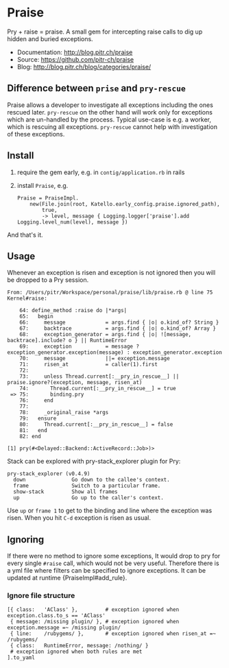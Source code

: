 # Praise

Pry + raise = praise. A small gem for intercepting raise calls to dig up hidden and buried exceptions.

-   Documentation: <http://blog.pitr.ch/praise>
-   Source: <https://github.com/pitr-ch/praise>
-   Blog: <http://blog.pitr.ch/blog/categories/praise/>

## Difference between `prise` and `pry-rescue`

Praise allows a developer to investigate all exceptions including the ones rescued later.
`pry-rescue` on the other hand will work only for exceptions which are un-handled by the process.
Typical use-case is e.g. a worker, which is rescuing all exceptions. `pry-rescue` cannot help with
investigation of these exceptions.

## Install

1.  require the gem early, e.g. in `contig/application.rb` in rails
2.  install `Praise`, e.g.

        Praise = PraiseImpl.
            new(File.join(root, Katello.early_config.praise.ignored_path),
                true,
                -> level, message { Logging.logger['praise'].add Logging.level_num(level), message })

And that's it.

## Usage

Whenever an exception is risen and exception is not ignored then you will be dropped to a Pry session.

    From: /Users/pitr/Workspace/personal/praise/lib/praise.rb @ line 75 Kernel#raise:

        64: define_method :raise do |*args|
        65:   begin
        66:     message             = args.find { |o| o.kind_of? String }
        67:     backtrace           = args.find { |o| o.kind_of? Array }
        68:     exception_generator = args.find { |o| ![message, backtrace].include? o } || RuntimeError
        69:     exception           = message ? exception_generator.exception(message) : exception_generator.exception
        70:     message             ||= exception.message
        71:     risen_at            = caller(1).first
        72:
        73:     unless Thread.current[:__pry_in_rescue__] || praise.ignore?(exception, message, risen_at)
        74:       Thread.current[:__pry_in_rescue__] = true
     => 75:       binding.pry
        76:     end
        77:
        78:     _original_raise *args
        79:   ensure
        80:     Thread.current[:__pry_in_rescue__] = false
        81:   end
        82: end

    [1] pry(#<Delayed::Backend::ActiveRecord::Job>)>

Stack can be explored with pry-stack_explorer plugin for Pry:

    pry-stack_explorer (v0.4.9)
      down               Go down to the callee's context.
      frame              Switch to a particular frame.
      show-stack         Show all frames
      up                 Go up to the caller's context.

Use `up` or `frame 1` to get to the binding and line where the exception was risen.
When you hit `C-d` exception is risen as usual.

## Ignoring

If there were no method to ignore some exceptions, It would drop to pry for every single `#raise` call, which
would not be very useful. Therefore there is a yml file where filters can be specified to ignore exceptions.
It can be updated at runtime {PraiseImpl#add_rule}.

### Ignore file structure

    [{ class:   'AClass' },         # exception ignored when exception.class.to_s == 'AClass'
     { message: /missing plugin/ }, # exception ignored when exception.message =~ /missing plugin/
     { line:    /rubygems/ },       # exception ignored when risen_at =~ /rubygems/
     { class:   RuntimeError, message: /nothing/ }
     # exception ignored when both rules are met
    ].to_yaml
